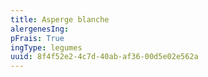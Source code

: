 ```yaml
---
title: Asperge blanche
alergenesIng:
pFrais: True
ingType: legumes
uuid: 8f4f52e2-4c7d-40ab-af36-00d5e02e562a
---
```

